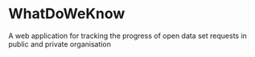 WhatDoWeKnow
============

A web application for tracking the progress of open data set requests in public and private organisation


